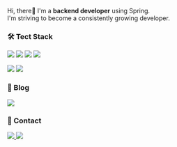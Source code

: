 
Hi, there👋 I'm a **backend developer** using Spring. <br/>
I'm striving to become a consistently growing developer.

### 🛠 Tect Stack
<img src="https://img.shields.io/badge/Java-ED8B00?style=flat&logo=openjdk&logoColor=white"> <img src="https://img.shields.io/badge/SpringBoot-6DB33F?style=flat&logo=springboot&logoColor=white"> <img src="https://img.shields.io/badge/MySQL-00000F?style=flat&logo=mysql&logoColor=white"> <img src="https://img.shields.io/badge/redis-%23DD0031.svg?&style=flat&logo=redis&logoColor=white">

<img src="https://img.shields.io/badge/Amazon_AWS-232F3E?style=flat&logo=amazon-aws&logoColor=white"> <img src="https://img.shields.io/badge/docker-%230db7ed.svg?style=flat&logo=docker&logoColor=white"> 


### 📜 Blog
<a href="https://velog.io/@chunghye98">
  <img src="https://img.shields.io/badge/velog-298D46?style=flat&logo=velog&logoColor=white">
</a>


### 🔗 Contact
<a href="mailto:chunghye1998@gmail.com">
  <img src="https://img.shields.io/badge/Gmail-D14836?style=flate&logo=gmail&logoColor=white">
</a> <a href="https://noiseless-chauffeur-c9d.notion.site/Back-End-Devloper-682382235e4c4e148506732a97d5bf39?pvs=4">
  <img src="https://img.shields.io/badge/Notion-000000?style=flat&logo=notion&logoColor=white">
</a>



